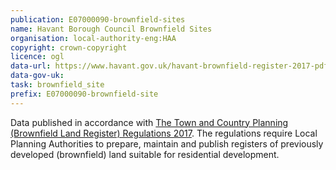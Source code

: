 ```yaml
---
publication: E07000090-brownfield-sites
name: Havant Borough Council Brownfield Sites
organisation: local-authority-eng:HAA
copyright: crown-copyright
licence: ogl
data-url: https://www.havant.gov.uk/havant-brownfield-register-2017-pdf-18-kb
data-gov-uk: 
task: brownfield_site
prefix: E07000090-brownfield-site
---
```


Data published in accordance with [The Town and Country Planning (Brownfield Land Register) Regulations 2017](http://www.legislation.gov.uk/uksi/2017/403/contents/made).
The regulations require Local Planning Authorities to prepare, maintain and publish registers of previously developed (brownfield) land suitable for residential development.

